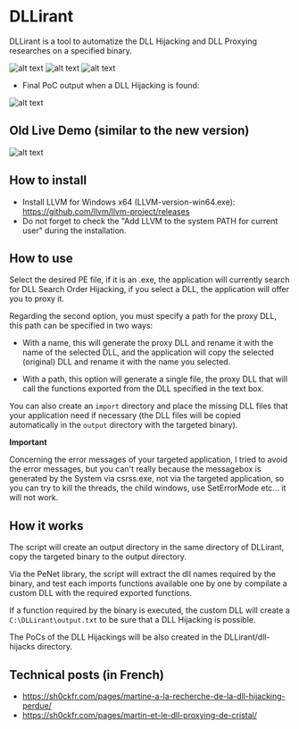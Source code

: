 # DLLirant

DLLirant is a tool to automatize the DLL Hijacking and DLL Proxying researches on a specified binary.

![alt text](https://raw.githubusercontent.com/redteamsocietegenerale/DLLirant/main/screenshot.png)
![alt text](https://raw.githubusercontent.com/redteamsocietegenerale/DLLirant/main/screenshot2.png)
![alt text](https://raw.githubusercontent.com/redteamsocietegenerale/DLLirant/main/screenshot3.png)

* Final PoC output when a DLL Hijacking is found:

![alt text](https://raw.githubusercontent.com/redteamsocietegenerale/DLLirant/main/screenshot4.png)

## Old Live Demo (similar to the new version)

![alt text](https://raw.githubusercontent.com/redteamsocietegenerale/DLLirant/main/live.gif)

## How to install

* Install LLVM for Windows x64 (LLVM-version-win64.exe): https://github.com/llvm/llvm-project/releases
* Do not forget to check the "Add LLVM to the system PATH for current user" during the installation.

## How to use

Select the desired PE file, if it is an .exe, the application will currently search for DLL Search Order Hijacking, if you select a DLL, the application will offer you to proxy it.

Regarding the second option, you must specify a path for the proxy DLL, this path can be specified in two ways:

* With a name, this will generate the proxy DLL and rename it with the name of the selected DLL, and the application will copy the selected (original) DLL and rename it with the name you selected.

* With a path, this option will generate a single file, the proxy DLL that will call the functions exported from the DLL specified in the text box.

You can also create an `import` directory and place the missing DLL files that your application need if necessary (the DLL files will be copied automatically in the `output` directory with the targeted binary).

**Important**

Concerning the error messages of your targeted application, I tried to avoid the error messages, but you can't really because the messagebox is generated by the System via csrss.exe, not via the targeted application, so you can try to kill the threads, the child windows, use SetErrorMode etc... it will not work.

## How it works

The script will create an output directory in the same directory of DLLirant, copy the targeted binary to the output directory.

Via the PeNet library, the script will extract the dll names required by the binary, and test each imports functions available one by one by compilate a custom DLL with the required exported functions.

If a function required by the binary is executed, the custom DLL will create a `C:\DLLirant\output.txt` to be sure that a DLL Hijacking is possible.

The PoCs of the DLL Hijackings will be also created in the DLLirant/dll-hijacks directory.

## Technical posts (in French)

* https://sh0ckfr.com/pages/martine-a-la-recherche-de-la-dll-hijacking-perdue/
* https://sh0ckfr.com/pages/martin-et-le-dll-proxying-de-cristal/
